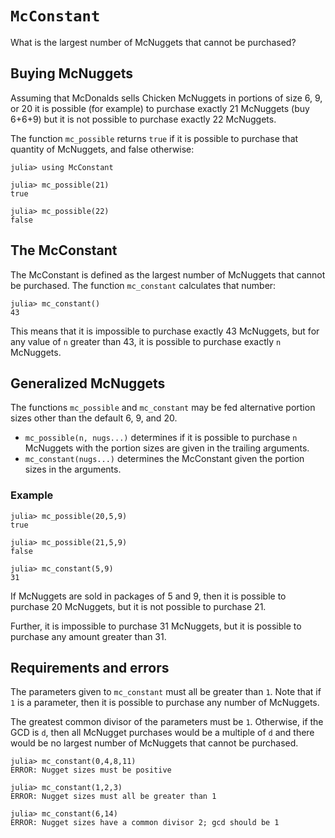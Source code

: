# `McConstant`
What is the largest number of McNuggets that cannot be purchased?


## Buying McNuggets 

Assuming that McDonalds sells Chicken McNuggets in portions of size 6, 9, or 20
it is possible (for example) to purchase exactly 21 McNuggets (buy 6+6+9) but it 
is not possible to purchase exactly 22 McNuggets. 

The function `mc_possible` returns `true` if it is possible to purchase that quantity
of McNuggets, and false otherwise:
```
julia> using McConstant

julia> mc_possible(21)
true

julia> mc_possible(22)
false
```

## The McConstant

The McConstant is defined as the largest number of McNuggets that cannot be purchased. The function `mc_constant` calculates that number:
```
julia> mc_constant()
43
```

This means that it is impossible to purchase exactly 43 McNuggets, but for any value of `n` greater than 43, it is possible to purchase exactly `n` McNuggets. 


## Generalized McNuggets

The functions `mc_possible` and `mc_constant` may be fed alternative portion sizes other than the default 6, 9, and 20.
* `mc_possible(n, nugs...)` determines if it is possible to purchase `n` McNuggets with the portion sizes are given in the trailing arguments.
* `mc_constant(nugs...)` determines the McConstant given the portion sizes in the arguments. 

### Example
```
julia> mc_possible(20,5,9)
true

julia> mc_possible(21,5,9)
false

julia> mc_constant(5,9)
31
```

If McNuggets are sold in packages of 5 and 9, then it is possible to purchase 20 McNuggets, but it is not possible to purchase 21.

Further, it is impossible to purchase 31 McNuggets, but it is possible to purchase
any amount greater than 31. 

## Requirements and errors

The parameters given to `mc_constant` must all be greater than `1`. Note that if `1` is a parameter, then it is possible to purchase any number of McNuggets.

The greatest common divisor of the parameters must be `1`. Otherwise, if 
the GCD is `d`, then all McNugget purchases would be a multiple of `d` and
there would be no largest number of McNuggets that cannot be purchased.

```
julia> mc_constant(0,4,8,11)
ERROR: Nugget sizes must be positive

julia> mc_constant(1,2,3)
ERROR: Nugget sizes must all be greater than 1

julia> mc_constant(6,14)
ERROR: Nugget sizes have a common divisor 2; gcd should be 1
```